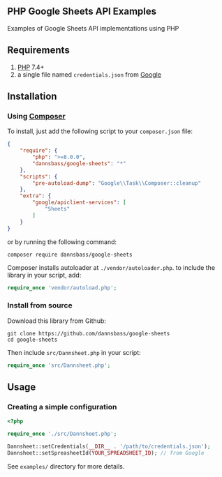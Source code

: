 ## PHP Google Sheets API Examples

Examples of Google Sheets API implementations using PHP

## Requirements

1. [PHP](https://php.net) 7.4+
2. a single file named `credentials.json` from [Google](https://console.cloud.google.com/)

## Installation

### Using [Composer](https://getcomposer.org)

To install, just add the following script to your `composer.json` file:

```json
{
    "require": {
        "php": ">=8.0.0",
        "dannsbass/google-sheets": "*"
    },
    "scripts": {
        "pre-autoload-dump": "Google\\Task\\Composer::cleanup"
    },
    "extra": {
        "google/apiclient-services": [
            "Sheets"
        ]
    }
}
```

or by running the following command:

```shell
composer require dannsbass/google-sheets
```

Composer installs autoloader at `./vendor/autoloader.php`. to include the library in your script, add:

```php
require_once 'vendor/autoload.php';
```

### Install from source

Download this library from Github:

```shell
git clone https://github.com/dannsbass/google-sheets
cd google-sheets
```

Then include `src/Dannsheet.php` in your script:

```php
require_once 'src/Dannsheet.php';
```

## Usage

### Creating a simple configuration
```php
<?php

require_once './src/Dannsheet.php';

Dannsheet::setCredentials(__DIR__ . '/path/to/credentials.json');
Dannsheet::setSpreasheetId(YOUR_SPREADSHEET_ID); // from Google

```
See `examples/` directory for more details.